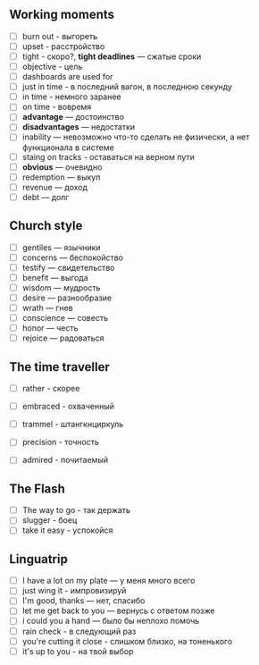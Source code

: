 ## Working moments
- [ ] burn out - выгореть
- [ ] upset - расстройство 
- [ ] tight - скоро?, **tight deadlines** — сжатые сроки
- [ ] objective - цель
- [ ] dashboards are used for 
- [ ] just in time - в последний вагон, в последнюю секунду
- [ ] in time - немного заранее
- [ ] on time - вовремя
- [ ] **advantage** — достоинство
- [ ] **disadvantages** — недостатки 
- [ ] inability — невозможно что-то сделать не физически, а нет функционала в системе 
- [ ] staing on tracks - оставаться на верном пути
- [ ] **obvious** — очевидно
- [ ] redemption — выкуп
- [ ] revenue — доход
- [ ] debt — долг

## Church style
- [ ] gentiles — язычники
- [ ] concerns — беспокойство 
- [ ] testify — свидетельство 
- [ ] benefit — выгода
- [ ] wisdom — мудрость
- [ ] desire — разнообразие 
- [ ] wrath — гнев
- [ ] conscience — совесть
- [ ] honor — честь
- [ ] rejoice — радоваться

## The time traveller
- [ ] rather - скорее
- [ ] embraced - охваченный
- [ ] trammel - штангкнциркуль
- [ ] precision - точность
- [ ] admired - почитаемый


## The Flash
- [ ] The way to go - так держать
- [ ] slugger - боец
- [ ] take it easy - успокойся

## Linguatrip
- [ ] I have a lot on my plate — у меня много всего
- [ ] just wing it - импровизируй
- [ ] I'm good, thanks — нет, спасибо
- [ ] let me get back to you — вернусь с ответом позже 
- [ ] i could you a hand — было бы неплохо помочь
- [ ] rain check - в следующий раз
- [ ] you're cutting it close - слишком близко, на тоненького
- [ ] it's up to you - на твой выбор
